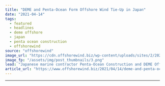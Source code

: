 ```yaml
---
title: "DEME and Penta-Ocean Form Offshore Wind Tie-Up in Japan"
date: "2021-04-14"
tags: 
  - featured
  - headlines
  - deme offshore
  - japan
  - penta ocean construction
  - offshorewind
source: "offshorewind"
image_url: "https://cdn.offshorewind.biz/wp-content/uploads/sites/2/2021/04/14094506/DEME-and-Penta-Ocean-Form-Offshore-Wind-Tie-Up-in-Japan.png"
image_fp: "/assets/img/post_thumbnails/3.png"
lead: "Japanese marine contractor Penta-Ocean Construction and DEME Offshore have signed a Memorandum of Agreement"
article_url: "https://www.offshorewind.biz/2021/04/14/deme-and-penta-ocean-form-offshore-wind-tie-up-in-japan/"
---
```


---
